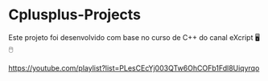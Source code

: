 # Cplusplus-Projects
Este projeto foi desenvolvido com base no curso de C++ do canal eXcript 🖥🖱

https://youtube.com/playlist?list=PLesCEcYj003QTw6OhCOFb1Fdl8Uiqyrqo
